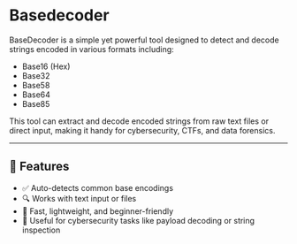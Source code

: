 # Basedecoder

BaseDecoder is a simple yet powerful tool designed to detect and decode strings encoded in various formats including:

- Base16 (Hex)
- Base32
- Base58
- Base64
- Base85

This tool can extract and decode encoded strings from raw text files or direct input, making it handy for cybersecurity, CTFs, and data forensics.

---

## 🧩 Features

- ✅ Auto-detects common base encodings
- 🔍 Works with text input or files
- 🚀 Fast, lightweight, and beginner-friendly
- 🧠 Useful for cybersecurity tasks like payload decoding or string inspection
